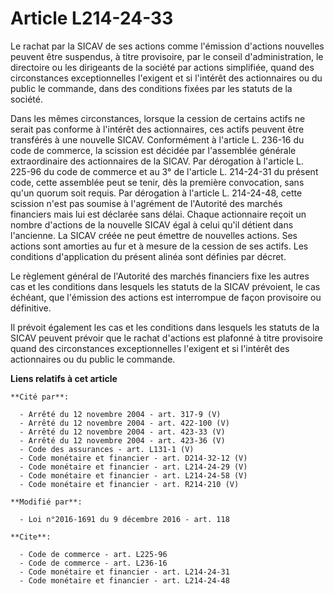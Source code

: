 # Article L214-24-33

Le rachat par la SICAV de ses actions comme l'émission d'actions nouvelles peuvent être suspendus, à titre provisoire, par le
conseil d'administration, le directoire ou les dirigeants de la société par actions simplifiée, quand des circonstances
exceptionnelles l'exigent et si l'intérêt des actionnaires ou du public le commande, dans des conditions fixées par les
statuts de la société. 

Dans les mêmes circonstances, lorsque la cession de certains actifs ne serait pas conforme à l'intérêt des actionnaires, ces
actifs peuvent être transférés à une nouvelle SICAV. Conformément à l'article L. 236-16 du code de commerce, la scission est
décidée par l'assemblée générale extraordinaire des actionnaires de la SICAV. Par dérogation à l'article L. 225-96 du code de
commerce et au 3° de l'article L. 214-24-31 du présent code, cette assemblée peut se tenir, dès la première convocation, sans
qu'un quorum soit requis. Par dérogation à l'article L. 214-24-48, cette scission n'est pas soumise à l'agrément de
l'Autorité des marchés financiers mais lui est déclarée sans délai. Chaque actionnaire reçoit un nombre d'actions de la
nouvelle SICAV égal à celui qu'il détient dans l'ancienne. La SICAV créée ne peut émettre de nouvelles actions. Ses actions
sont amorties au fur et à mesure de la cession de ses actifs. Les conditions d'application du présent alinéa sont définies
par décret. 

Le règlement général de l'Autorité des marchés financiers fixe les autres cas et les conditions dans lesquels les statuts de
la SICAV prévoient, le cas échéant, que l'émission des actions est interrompue de façon provisoire ou définitive.

Il prévoit également les cas et les conditions dans lesquels les statuts de la SICAV peuvent prévoir que le rachat d'actions
est plafonné à titre provisoire quand des circonstances exceptionnelles l'exigent et si l'intérêt des actionnaires ou du
public le commande.

**Liens relatifs à cet article**

	**Cité par**:

	  - Arrêté du 12 novembre 2004 - art. 317-9 (V)
	  - Arrêté du 12 novembre 2004 - art. 422-100 (V)
	  - Arrêté du 12 novembre 2004 - art. 423-33 (V)
	  - Arrêté du 12 novembre 2004 - art. 423-36 (V)
	  - Code des assurances - art. L131-1 (V)
	  - Code monétaire et financier - art. D214-32-12 (V)
	  - Code monétaire et financier - art. L214-24-29 (V)
	  - Code monétaire et financier - art. L214-24-58 (V)
	  - Code monétaire et financier - art. R214-210 (V)

	**Modifié par**:

	  - Loi n°2016-1691 du 9 décembre 2016 - art. 118

	**Cite**:

	  - Code de commerce - art. L225-96
	  - Code de commerce - art. L236-16
	  - Code monétaire et financier - art. L214-24-31
	  - Code monétaire et financier - art. L214-24-48

